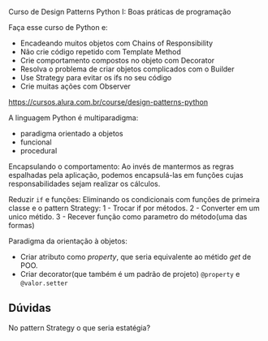 Curso de Design Patterns Python I: Boas práticas de programação

Faça esse curso de Python e:

* Encadeando muitos objetos com Chains of Responsibility
* Não crie código repetido com Template Method
* Crie comportamento compostos no objeto com Decorator
* Resolva o problema de criar objetos complicados com o Builder
* Use Strategy para evitar os ifs no seu código
* Crie muitas ações com Observer

https://cursos.alura.com.br/course/design-patterns-python

A linguagem Python é multiparadigma:
- paradigma orientado a objetos
- funcional
- procedural

Encapsulando o comportamento:
Ao invés de mantermos as regras espalhadas pela aplicação, podemos encapsulá-las em funções cujas responsabilidades sejam realizar os cálculos.

Reduzir `if` e funções:
Eliminando os condicionais com funções de primeira classe e o pattern Strategy:
1 - Trocar if por métodos.
2 - Converter em um unico métido.
3 - Recever função como parametro do método(uma das formas)


Paradigma da orientação à objetos:
- Criar atributo como _property_, que seria equivalente ao métido _get_ de POO.
- Criar decorator(que também é um padrão de projeto) 
`@property` e `@valor.setter`

## Dúvidas
No pattern Strategy o que seria estatégia?

